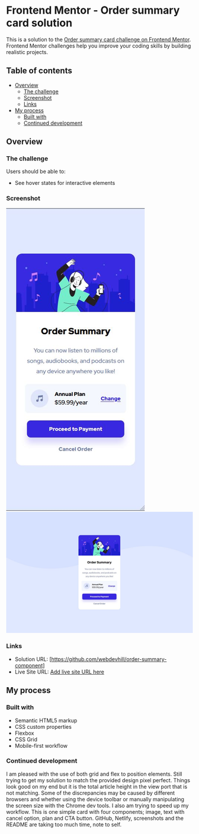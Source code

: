 # Frontend Mentor - Order summary card solution

This is a solution to the [Order summary card challenge on Frontend Mentor](https://www.frontendmentor.io/challenges/order-summary-component-QlPmajDUj). Frontend Mentor challenges help you improve your coding skills by building realistic projects.

## Table of contents

- [Overview](#overview)
  - [The challenge](#the-challenge)
  - [Screenshot](#screenshot)
  - [Links](#links)
- [My process](#my-process)
  - [Built with](#built-with)
  - [Continued development](#continued-development)

## Overview

### The challenge

Users should be able to:

- See hover states for interactive elements

### Screenshot

![](./images/Order%20Summary%20Component%20-%20375px.JPG)
![](./images/Order%20Sumary%20component%20-%201440px.JPG)

### Links

- Solution URL: [https://github.com/webdevhill/order-summary-component]
- Live Site URL: [Add live site URL here](https://your-live-site-url.com)

## My process

### Built with

- Semantic HTML5 markup
- CSS custom properties
- Flexbox
- CSS Grid
- Mobile-first workflow

### Continued development

I am pleased with the use of both grid and flex to position elements. Still trying to get my solution to match the provided design pixel perfect. Things look good on my end but it is the total article height in the view port that is not matching. Some of the discrepancies may be caused by different browsers and whether using the device toolbar or manually manipulating the screen size with the Chrome dev tools. I also am trying to speed up my workflow. This is one simple card with four components; image, text with cancel option, plan and CTA button. GitHub, Netlify, screenshots and the README are taking too much time, note to self.

